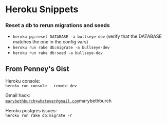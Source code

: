 # Heroku Snippets

### Reset a db to rerun migrations and seeds
- `heroku pg:reset DATABASE -a bullseye-dev` (verify that the DATABASE matches the one in the config vars)
- `heroku run rake db:migrate -a bullseye-dev`
- `heroku run rake db:seed -a bullseye-dev`

## From Penney's Gist

Heroku console:<br>
<code>heroku run console --remote dev</code>

Gmail hack:<br>
<code>marybethburch+whatever@gmail.com</code>marybethburch

Heroku postgres issues:<br>
<code>heroku run rake db:migrate -r <remotename></code>
